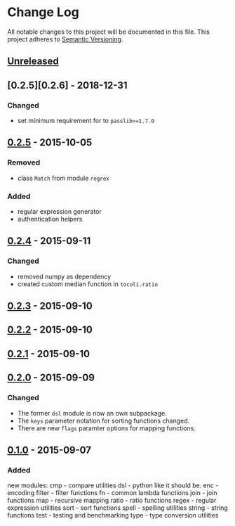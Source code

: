 # Change Log
All notable changes to this project will be documented in this file.
This project adheres to [Semantic Versioning](http://semver.org/).

## [Unreleased][unreleased]

## [0.2.5][0.2.6] - 2018-12-31
### Changed
* set minimum requirement for to `passlib>=1.7.0`

## [0.2.5][0.2.5] - 2015-10-05
### Removed
* class `Match` from module `regrex`

### Added
* regular expression generator
* authentication helpers

## [0.2.4][0.2.4] - 2015-09-11
### Changed
* removed numpy as dependency
* created custom median function in `tocoli.ratio`

## [0.2.3][0.2.3] - 2015-09-10

## [0.2.2][0.2.2] - 2015-09-10

## [0.2.1][0.2.1] - 2015-09-10

## [0.2.0][0.2.0] - 2015-09-09
### Changed
* The former ``dsl`` module is now an own subpackage.
* The `keys` parameter notation for sorting functions changed.
* There are new `flags` paramter options for mapping functions.

## [0.1.0][0.1.0] - 2015-09-07
### Added
new modules:
    cmp - compare utilities
    dsl - python like it should be.
    enc - encoding
    filter - filter functions
    fn - common lambda functions
    join - join functions
    map - recursive mapping
    ratio - ratio functions
    regex - regular expression utilities
    sort - sort functions
    spell - spelling utilities
    string - string functions
    test - testing and benchmarking
    type - type conversion utilities

[unreleased]: https://bitbucket.org/tocoli/tocolib/commits/branch/develop
[0.2.5]: https://bitbucket.org/tocoli/tocolib/commits/tag/0.2.5
[0.2.4]: https://bitbucket.org/tocoli/tocolib/commits/tag/0.2.4
[0.2.3]: https://bitbucket.org/tocoli/tocolib/commits/tag/0.2.3
[0.2.2]: https://bitbucket.org/tocoli/tocolib/commits/tag/0.2.2
[0.2.1]: https://bitbucket.org/tocoli/tocolib/commits/tag/0.2.1
[0.2.0]: https://bitbucket.org/tocoli/tocolib/commits/tag/0.2.0
[0.1.0]: https://bitbucket.org/tocoli/tocolib/commits/tag/0.1.0
